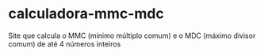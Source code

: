 # calculadora-mmc-mdc
Site que calcula o MMC (mínimo múltiplo comum) e o MDC (máximo divisor comum) de até 4 números inteiros
